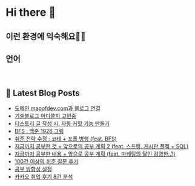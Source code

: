 # Hi there 👋

## 이런 환경에 익숙해요✍🏼

## 언어

<p>
  <img alt="" src= "https://img.shields.io/badge/JavaScript-F7DF1E?style=flat-square&logo=JavaScript&logoColor=white"/> 
  <img alt="" src= "https://img.shields.io/badge/TypeScript-black?logo=typescript&logoColor=blue"/>
</p>

## 📕 Latest Blog Posts

<ul><li><a href='https://01111.tistory.com/entry/%EB%8F%84%EB%A9%94%EC%9D%B8-mapofdevcom%EA%B3%BC-%EB%B8%94%EB%A1%9C%EA%B7%B8-%EC%97%B0%EA%B2%B0' target='_blank'>도메인 mapofdev.com과 블로그 연결</a></li><li><a href='https://01111.tistory.com/entry/%EA%B8%B0%EC%88%A0%EB%B8%94%EB%A1%9C%EA%B7%B8-%EC%96%B4%EB%94%94%EC%93%B8%EC%A7%80-%EA%B3%A0%EB%AF%BC%EC%A4%91' target='_blank'>기술블로그 어디쓸지 고민중</a></li><li><a href='https://01111.tistory.com/entry/%ED%8B%B0%EC%8A%A4%ED%86%A0%EB%A6%AC-%EA%B8%80-%EC%9E%91%EC%84%B1-%EC%8B%9C-%EC%9E%90%EB%8F%99-%EC%BB%A4%EB%B0%8B-%EA%B8%B0%EB%8A%A5-%EB%A7%8C%EB%93%A4%EA%B8%B0' target='_blank'>티스토리 글 작성 시, 자동 커밋 기능 만들기</a></li><li><a href='https://01111.tistory.com/entry/BFS-%EB%B0%B1%EC%A4%80-1926-%EA%B7%B8%EB%A6%BC' target='_blank'>BFS : 백준 1926 그림</a></li><li><a href='https://01111.tistory.com/entry/%EC%B7%A8%EC%A4%80-%EC%A0%84%EB%9E%B5-%EC%88%98%EC%A0%95-%EC%BD%94%ED%85%8C-%ED%8F%AC%ED%8F%B4-%EB%B3%91%ED%96%89-feat-BFS' target='_blank'>취준 전략 수정 : 코테 + 포폴 병행 (feat. BFS)</a></li><li><a href='https://01111.tistory.com/entry/%EC%A7%80%EA%B8%88%EA%B9%8C%EC%A7%80-%EA%B3%B5%EB%B6%80%ED%95%9C-%EA%B2%83-%EC%95%9E%EC%9C%BC%EB%A1%9C%EC%9D%98-%EA%B3%B5%EB%B6%80-%EA%B3%84%ED%9A%8D-2-feat-%EC%8A%A4%ED%94%84%EB%A7%81-%EA%B2%8C%EC%8B%9C%ED%8C%90-%ED%94%8C%EC%A0%9D-SQL' target='_blank'>지금까지 공부한 것 + 앞으로의 공부 계획 2 (feat. 스프링, 게시판 플젝 + SQL)</a></li><li><a href='https://01111.tistory.com/entry/%EC%A7%80%EA%B8%88%EA%B9%8C%EC%A7%80-%EA%B3%B5%EB%B6%80%ED%95%9C-%EB%82%B4%EC%9A%A9-%EC%95%9E%EC%9C%BC%EB%A1%9C-%EA%B3%B5%EB%B6%80-%EA%B3%84%ED%9A%8D-feat-%EB%A7%88%EC%BC%80%ED%8C%85%EC%9D%98-%EB%8B%AC%EC%9D%B8-%EA%B9%80%EC%98%81%ED%95%9C' target='_blank'>지금까지 공부한 내용 + 앞으로 공부 계획 (feat. 마케팅의 달인 김영한..?)</a></li><li><a href='https://01111.tistory.com/entry/100%EA%B1%B4-%EC%9D%B4%EC%83%81%EC%9D%98-%EC%B7%A8%EC%A4%80-%EC%A7%88%EB%AC%B8-%ED%9B%84%EA%B8%B0' target='_blank'>100건 이상의 취준 질문 후기</a></li><li><a href='https://01111.tistory.com/entry/%EA%B3%B5%EB%B6%80-%EB%B0%A9%ED%96%A5%EC%84%B1-%EC%84%A4%EC%A0%95' target='_blank'>공부 방향성 설정</a></li><li><a href='https://01111.tistory.com/entry/%EC%B9%B4%EC%B9%B4%EC%98%A4-%EC%B7%A8%EC%97%85-%ED%9B%84%EA%B8%B0-8%EA%B1%B4-%EB%B6%84%EC%84%9D' target='_blank'>카카오 취업 후기 8건 분석</a></li></ul>